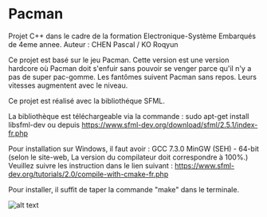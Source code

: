 # Pacman

Projet C++ dans le cadre de la formation Electronique-Système Embarqués de 4eme annee.
Auteur : CHEN Pascal / KO Roqyun

Ce projet est basé sur le jeu Pacman. Cette version est une version hardcore où Pacman doit s'enfuir sans pouvoir se venger parce qu'il n'y a pas de super pac-gomme.
Les fantômes suivent Pacman sans repos. Leurs vitesses augmentent avec le niveau.

Ce projet est réalisé avec la bibliothéque SFML.

La bibliothèque est téléchargeable via la commande : sudo apt-get install libsfml-dev
ou
depuis https://www.sfml-dev.org/download/sfml/2.5.1/index-fr.php

Pour installation sur Windows, il faut avoir : GCC 7.3.0 MinGW (SEH) - 64-bit
(selon le site-web, La version du compilateur doit correspondre à 100%.)
Veuillez suivre les instruction dans le lien suivant :
https://www.sfml-dev.org/tutorials/2.0/compile-with-cmake-fr.php

Pour installer, il suffit de taper la commande "make" dans le terminale.

![alt text](https://github.com/TimeEngineer/Pacman/blob/master/DataBase/Images/Readme/menu.png "menu")



